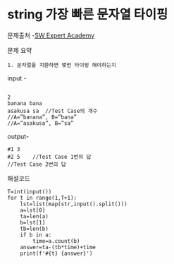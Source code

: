 # string 가장 빠른 문자열 타이핑

문제출처 -[SW Expert Academy](https://swexpertacademy.com/main/talk/solvingClub/problemView.do?solveclubId=AXsHTyBaqJgDFARX&contestProbId=AV_65wkqsb4DFAWS&probBoxId=AXtRpR-qVrADFARW&type=PROBLEM&problemBoxTitle=20210817_String실습&problemBoxCnt=5)

문제 요약 

 	1. 문자열을 치환하면 몇번 타이핑 해야하는지

input - 

```

2
banana bana
asakusa sa	//Test Case의 개수
//A=”banana”, B=”bana”
//A=”asakusa”, B=”sa”
```

output-

```
#1 3
#2 5	//Test Case 1번의 답
//Test Case 2번의 답
```

해설코드 

```
T=int(input())
for t in range(1,T+1):
    lst=list(map(str,input().split()))
    a=lst[0]
    ta=len(a)
    b=lst[1]
    tb=len(b)
    if b in a:
        time=a.count(b)
    answer=ta-(tb*time)+time
    print(f'#{t} {answer}')


```

